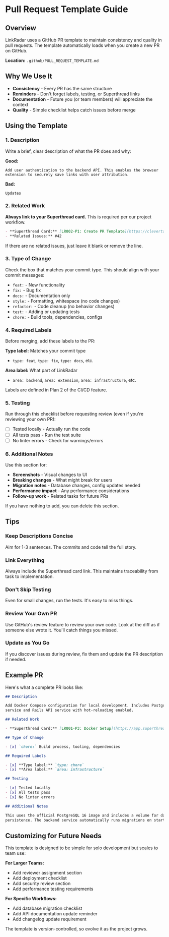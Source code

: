 # Pull Request Template Guide

## Overview

LinkRadar uses a GitHub PR template to maintain consistency and quality in pull requests. The template automatically loads when you create a new PR on GitHub.

**Location:** `.github/PULL_REQUEST_TEMPLATE.md`

## Why We Use It

- **Consistency** - Every PR has the same structure
- **Reminders** - Don't forget labels, testing, or Superthread links
- **Documentation** - Future you (or team members) will appreciate the context
- **Quality** - Simple checklist helps catch issues before merge

## Using the Template

### 1. Description

Write a brief, clear description of what the PR does and why:

**Good:**
```
Add user authentication to the backend API. This enables the browser 
extension to securely save links with user attribution.
```

**Bad:**
```
Updates
```

### 2. Related Work

**Always link to your Superthread card.** This is required per our project workflow.

```markdown
- **Superthread Card:** [LR002-P1: Create PR Template](https://clevertakes.superthread.com/card/128)
- **Related Issues:** #42
```

If there are no related issues, just leave it blank or remove the line.

### 3. Type of Change

Check the box that matches your commit type. This should align with your commit messages:

- `feat:` - New functionality
- `fix:` - Bug fix
- `docs:` - Documentation only
- `style:` - Formatting, whitespace (no code changes)
- `refactor:` - Code cleanup (no behavior changes)
- `test:` - Adding or updating tests
- `chore:` - Build tools, dependencies, configs

### 4. Required Labels

Before merging, add these labels to the PR:

**Type label:** Matches your commit type
- `type: feat`, `type: fix`, `type: docs`, etc.

**Area label:** What part of LinkRadar
- `area: backend`, `area: extension`, `area: infrastructure`, etc.

Labels are defined in Plan 2 of the CI/CD feature.

### 5. Testing

Run through this checklist before requesting review (even if you're reviewing your own PR):

- [ ] Tested locally - Actually run the code
- [ ] All tests pass - Run the test suite
- [ ] No linter errors - Check for warnings/errors

### 6. Additional Notes

Use this section for:

- **Screenshots** - Visual changes to UI
- **Breaking changes** - What might break for users
- **Migration notes** - Database changes, config updates needed
- **Performance impact** - Any performance considerations
- **Follow-up work** - Related tasks for future PRs

If you have nothing to add, you can delete this section.

## Tips

### Keep Descriptions Concise

Aim for 1-3 sentences. The commits and code tell the full story.

### Link Everything

Always include the Superthread card link. This maintains traceability from task to implementation.

### Don't Skip Testing

Even for small changes, run the tests. It's easy to miss things.

### Review Your Own PR

Use GitHub's review feature to review your own code. Look at the diff as if someone else wrote it. You'll catch things you missed.

### Update as You Go

If you discover issues during review, fix them and update the PR description if needed.

## Example PR

Here's what a complete PR looks like:

```markdown
## Description

Add Docker Compose configuration for local development. Includes PostgreSQL 
service and Rails API service with hot-reloading enabled.

## Related Work

- **Superthread Card:** [LR001-P3: Docker Setup](https://app.superthread.com/card-125)

## Type of Change

- [x] `chore:` Build process, tooling, dependencies

## Required Labels

- [x] **Type label:** `type: chore`
- [x] **Area label:** `area: infrastructure`

## Testing

- [x] Tested locally
- [x] All tests pass
- [x] No linter errors

## Additional Notes

This uses the official PostgreSQL 16 image and includes a volume for data 
persistence. The backend service automatically runs migrations on startup.
```

## Customizing for Future Needs

This template is designed to be simple for solo development but scales to team use:

**For Larger Teams:**
- Add reviewer assignment section
- Add deployment checklist
- Add security review section
- Add performance testing requirements

**For Specific Workflows:**
- Add database migration checklist
- Add API documentation update reminder
- Add changelog update requirement

The template is version-controlled, so evolve it as the project grows.

